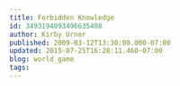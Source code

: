 ```yaml
---
title: Forbidden Knowledge
id: 3493194093496635408
author: Kirby Urner
published: 2009-03-12T13:30:00.000-07:00
updated: 2015-07-25T16:28:11.460-07:00
blog: world_game
tags: 
---
```


